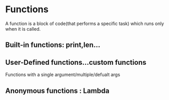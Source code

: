 # Functions

A function is a block of code(that performs a specific task) which runs only when it is called.

## Built-in functions: print,len...

## User-Defined functions...custom functions

Functions with a single argument/multiple/defualt args 



## Anonymous functions : Lambda
